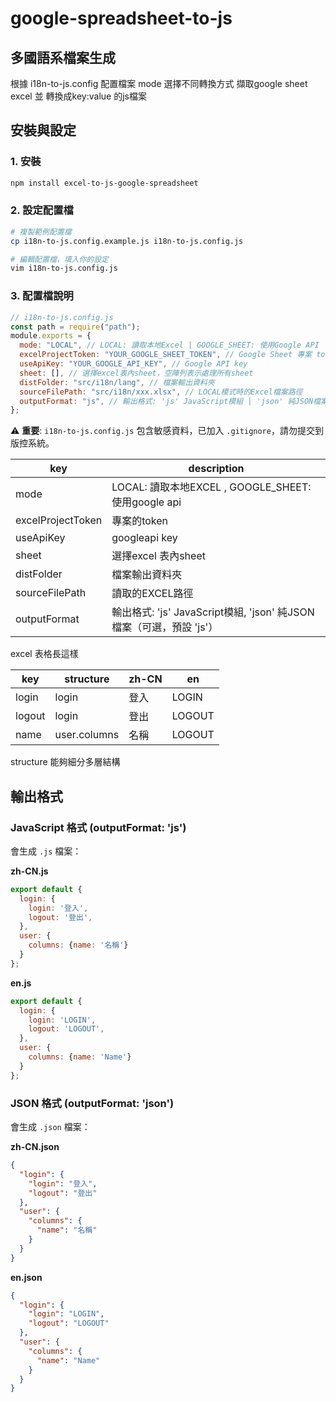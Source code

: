 # google-spreadsheet-to-js

## 多國語系檔案生成
根據 i18n-to-js.config 配置檔案 mode 選擇不同轉換方式
擷取google sheet excel 並 轉換成key:value 的js檔案

## 安裝與設定

### 1. 安裝
```bash
npm install excel-to-js-google-spreadsheet
```

### 2. 設定配置檔
```bash
# 複製範例配置檔
cp i18n-to-js.config.example.js i18n-to-js.config.js

# 編輯配置檔，填入你的設定
vim i18n-to-js.config.js
```

### 3. 配置檔說明
```javascript
// i18n-to-js.config.js
const path = require("path");
module.exports = {
  mode: "LOCAL", // LOCAL: 讀取本地Excel | GOOGLE_SHEET: 使用Google API
  excelProjectToken: "YOUR_GOOGLE_SHEET_TOKEN", // Google Sheet 專案 token
  useApiKey: "YOUR_GOOGLE_API_KEY", // Google API key
  sheet: [], // 選擇excel表內sheet，空陣列表示處理所有sheet
  distFolder: "src/i18n/lang", // 檔案輸出資料夾
  sourceFilePath: "src/i18n/xxx.xlsx", // LOCAL模式時的Excel檔案路徑
  outputFormat: "js", // 輸出格式: 'js' JavaScript模組 | 'json' 純JSON檔案（可選，預設 'js'）
};
```

⚠️ **重要**: `i18n-to-js.config.js` 包含敏感資料，已加入 `.gitignore`，請勿提交到版控系統。

| key    | description |
|--------|--|
| mode   | LOCAL: 讀取本地EXCEL , GOOGLE_SHEET: 使用google api |
| excelProjectToken | 專案的token |
| useApiKey | googleapi key |
| sheet | 選擇excel 表內sheet |
| distFolder | 檔案輸出資料夾 |
| sourceFilePath | 讀取的EXCEL路徑 |
| outputFormat | 輸出格式: 'js' JavaScript模組, 'json' 純JSON檔案（可選，預設 'js'） | 


excel 表格長這樣

| key    | structure	   | zh-CN | en     |
|--------|--------------|-------|--------|
| login  | login        | 登入    | LOGIN  |
| logout | login        | 登出    | LOGOUT |
| name   | user.columns | 名稱    | LOGOUT |

structure 能夠細分多層結構

## 輸出格式

### JavaScript 格式 (outputFormat: 'js')
會生成 `.js` 檔案：

**zh-CN.js**
```javascript
export default {
  login: {
    login: '登入',
    logout: '登出',
  },
  user: {
    columns: {name: '名稱'}
  }
};
```

**en.js**
```javascript
export default {
  login: {
    login: 'LOGIN',
    logout: 'LOGOUT',
  },
  user: {
    columns: {name: 'Name'}
  }
};
```

### JSON 格式 (outputFormat: 'json')
會生成 `.json` 檔案：

**zh-CN.json**
```json
{
  "login": {
    "login": "登入",
    "logout": "登出"
  },
  "user": {
    "columns": {
      "name": "名稱"
    }
  }
}
```

**en.json**
```json
{
  "login": {
    "login": "LOGIN",
    "logout": "LOGOUT"
  },
  "user": {
    "columns": {
      "name": "Name"
    }
  }
}
```
